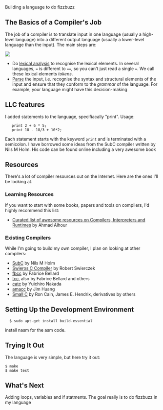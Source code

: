 Building a language to do fizzbuzz

## The Basics of a Compiler's Job

The job of a compiler is to translate input in one language (usually
a high-level language) into a different output language (usually a
lower-level language than the input). The main steps are:

![](Figs/parsing_steps.png)

 + Do [lexical analysis](https://en.wikipedia.org/wiki/Lexical_analysis)
to recognise the lexical elements. In several languages, `=` is different
to `==`, so you can't just read a single `=`. We call these lexical
elements *tokens*.
 + [Parse](https://en.wikipedia.org/wiki/Parsing) the input, i.e. recognise
the syntax and structural elements of the input and ensure that they
conform to the *grammar* of the language. For example, your language
might have this decision-making

## LLC features
I added statements to the language, specifiacally "print".
Usage:

```
   print 2 + 6 * 5;
   print 18 - 18/3 + 10*2;
```

Each statement starts with the keyword `print` and is terminated with a semicolon. I have borrowed some ideas from the SubC compiler written by Nils M Holm. His code can be found online including a very awesome book

## Resources

There's a lot of compiler resources out on the Internet. Here are the ones
I'll be looking at.

### Learning Resources

If you want to start with some books, papers and tools on compilers,
I'd highly recommend this list:

  + [Curated list of awesome resources on Compilers, Interpreters and Runtimes](https://github.com/aalhour/awesome-compilers) by Ahmad Alhour

### Existing Compilers

While I'm going to build my own compiler, I plan on looking at other compilers:
  + [SubC](http://www.t3x.org/subc/) by Nils M Holm
  + [Swieros C Compiler](https://github.com/rswier/swieros/blob/master/root/bin/c.c) by Robert Swierczek
  + [fbcc](https://github.com/DoctorWkt/fbcc) by Fabrice Bellard
  + [tcc](https://bellard.org/tcc/), also by Fabrice Bellard and others
  + [catc](https://github.com/yui0/catc) by Yuichiro Nakada
  + [amacc](https://github.com/jserv/amacc) by Jim Huang
  + [Small C](https://en.wikipedia.org/wiki/Small-C) by Ron Cain,
    James E. Hendrix, derivatives by others

## Setting Up the Development Environment

```
  $ sudo apt-get install build-essential
```

install nasm for the asm code.

## Trying It Out

The language is very simple, but here try it out:
```
$ make
$ make test
```

## What's Next

Adding loops, variables and if statments. The goal really is to do fizzbuzz in my language
